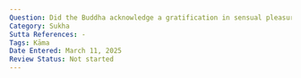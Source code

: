 ```yaml
---
Question: Did the Buddha acknowledge a gratification in sensual pleasures?
Category: Sukha
Sutta References: -
Tags: Kāma
Date Entered: March 11, 2025
Review Status: Not started
---
```

